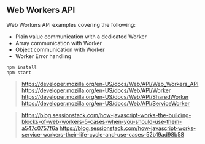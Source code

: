 ## Web Workers API

Web Workers API examples covering the following:

- Plain value communication with a dedicated Worker
- Array communication with Worker
- Object communication with Worker
- Worker Error handling


```
npm install
npm start
```

>https://developer.mozilla.org/en-US/docs/Web/API/Web_Workers_API
https://developer.mozilla.org/en-US/docs/Web/API/Worker
https://developer.mozilla.org/en-US/docs/Web/API/SharedWorker
https://developer.mozilla.org/en-US/docs/Web/API/ServiceWorker

>https://blog.sessionstack.com/how-javascript-works-the-building-blocks-of-web-workers-5-cases-when-you-should-use-them-a547c0757f6a
https://blog.sessionstack.com/how-javascript-works-service-workers-their-life-cycle-and-use-cases-52b19ad98b58